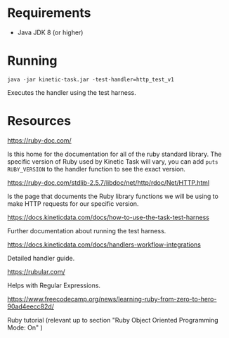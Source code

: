 # Requirements

* Java JDK 8 (or higher)

# Running

`java -jar kinetic-task.jar -test-handler=http_test_v1`

Executes the handler using the test harness.

# Resources

https://ruby-doc.com/

Is this home for the documentation for all of the ruby standard library. The
specific version of Ruby used by Kinetic Task will vary, you can add
`puts RUBY_VERSION` to the handler function to see the exact version.

https://ruby-doc.com/stdlib-2.5.7/libdoc/net/http/rdoc/Net/HTTP.html

Is the page that documents the Ruby library functions we will be using to make
HTTP requests for our specific version.

https://docs.kineticdata.com/docs/how-to-use-the-task-test-harness

Further documentation about running the test harness.

https://docs.kineticdata.com/docs/handlers-workflow-integrations

Detailed handler guide.

https://rubular.com/

Helps with Regular Expressions.

https://www.freecodecamp.org/news/learning-ruby-from-zero-to-hero-90ad4eecc82d/

Ruby tutorial (relevant up to section "Ruby Object Oriented Programming Mode: On" )